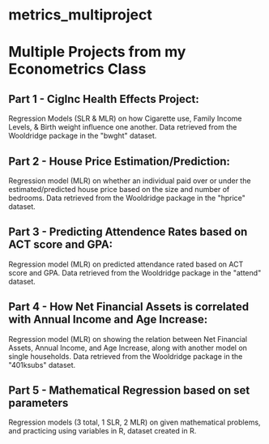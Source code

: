 # metrics_multiproject
# Multiple Projects from my Econometrics Class

## Part 1  - CigInc Health Effects Project:

Regression Models (SLR & MLR) on how Cigarette use, Family Income Levels, & Birth weight influence one another. Data retrieved from the Wooldridge package in the "bwght" dataset.

## Part 2  - House Price Estimation/Prediction:

Regression model (MLR) on whether an individual paid over or under the estimated/predicted house price based on the size and number of bedrooms. Data retrieved from the Wooldridge package in the "hprice" dataset.

## Part 3  - Predicting Attendence Rates based on ACT score and GPA:

Regression model (MLR) on predicted attendance rated based on ACT score and GPA. Data retrieved from the Wooldridge package in the "attend" dataset.


## Part 4  - How Net Financial Assets is correlated with Annual Income and Age Increase:

Regression model (MLR) on showing the relation between Net Financial Assets, Annual Income, and Age Increase, along with another model on single households. Data retrieved from the Wooldridge package in the "401ksubs" dataset.

## Part 5  - Mathematical Regression based on set parameters

Regression models (3 total, 1 SLR, 2 MLR) on given mathematical problems, and practicing using variables in R, dataset created in R.
